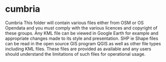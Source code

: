 # cumbria
Cumbria
This folder will contain various files either from OSM or OS Opendata and you must comply with the various licences and copyright of these groups.
Any KML file can be viewed in Google Earth for example and appropriate changes made to its style and presentation.
SHP ie Shape files can be read in the open source GIS program QGIS as well as other file types including KML files.
These files are provided as available and any users should understand the limitations of such files for operational usage.
